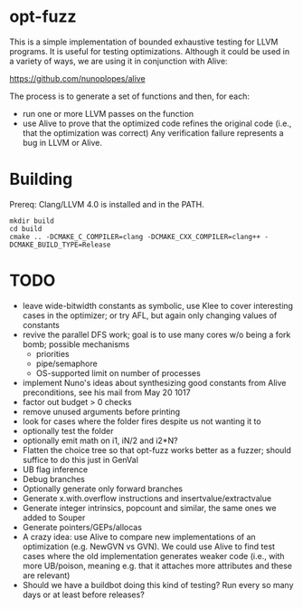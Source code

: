 # opt-fuzz

This is a simple implementation of bounded exhaustive testing for LLVM
programs. It is useful for testing optimizations. Although it could be
used in a variety of ways, we are using it in conjunction with Alive:

  https://github.com/nunoplopes/alive

The process is to generate a set of functions and then, for each:
- run one or more LLVM passes on the function
- use Alive to prove that the optimized code refines the original code (i.e.,
  that the optimization was correct)
Any verification failure represents a bug in LLVM or Alive.

# Building

Prereq: Clang/LLVM 4.0 is installed and in the PATH.

```
mkdir build
cd build
cmake .. -DCMAKE_C_COMPILER=clang -DCMAKE_CXX_COMPILER=clang++ -DCMAKE_BUILD_TYPE=Release
```

# TODO

- leave wide-bitwidth constants as symbolic, use Klee to cover
  interesting cases in the optimizer; or try AFL, but again only
  changing values of constants
- revive the parallel DFS work; goal is to use many cores w/o being a
  fork bomb; possible mechanisms
  * priorities
  * pipe/semaphore
  * OS-supported limit on number of processes
- implement Nuno's ideas about synthesizing good constants from Alive preconditions,
  see his mail from May 20 1017
- factor out budget > 0 checks
- remove unused arguments before printing
- look for cases where the folder fires despite us not wanting it to
- optionally test the folder
- optionally emit math on i1, iN/2 and i2*N?
- Flatten the choice tree so that opt-fuzz works better as a fuzzer;
  should suffice to do this just in GenVal
- UB flag inference
- Debug branches
- Optionally generate only forward branches
- Generate x.with.overflow instructions and insertvalue/extractvalue
- Generate integer intrinsics, popcount and similar, the same ones we
  added to Souper
- Generate pointers/GEPs/allocas
- A crazy idea: use Alive to compare new implementations of an
  optimization (e.g. NewGVN vs GVN). We could use Alive to find test
  cases where the old implementation generates weaker code (i.e., with
  more UB/poison, meaning e.g. that it attaches more attributes and
  these are relevant)
- Should we have a buildbot doing this kind of testing? Run every so
  many days or at least before releases?
